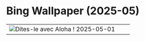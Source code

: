 # Bing Wallpaper (2025-05)

|  |  |  |
|:---:|:---:|:---:|
| ![](https://www.bing.com/th?id=OHR.PinkPlumeria_FR-FR9237716464_400x240.jpg "Dites-le avec Aloha !") 2025-05-01 |  |  |
